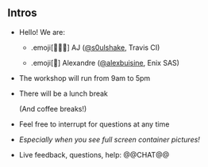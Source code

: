 ## Intros

- Hello! We are:

   - .emoji[👷🏻‍♀️] AJ ([@s0ulshake](https://twitter.com/s0ulshake), Travis CI)

   - .emoji[🚁] Alexandre ([@alexbuisine](https://twitter.com/alexbuisine), Enix SAS)

- The workshop will run from 9am to 5pm

- There will be a lunch break

  (And coffee breaks!)

- Feel free to interrupt for questions at any time

- *Especially when you see full screen container pictures!*

- Live feedback, questions, help: @@CHAT@@

